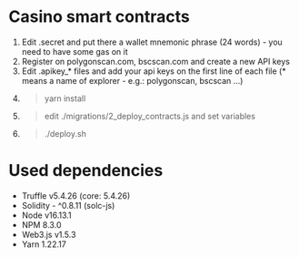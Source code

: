 # Casino smart contracts

1. Edit .secret and put there a wallet mnemonic phrase (24 words) - you need to have some gas on it
2. Register on polygonscan.com, bscscan.com and create a new API keys
3. Edit .apikey_* files and add your api keys on the first line of each file (* means a name of explorer - e.g.: polygonscan, bscscan ...)
4. > yarn install
5. > edit ./migrations/2_deploy_contracts.js and set variables
6. > ./deploy.sh

# Used dependencies

- Truffle v5.4.26 (core: 5.4.26)
- Solidity - ^0.8.11 (solc-js)
- Node v16.13.1
- NPM 8.3.0
- Web3.js v1.5.3
- Yarn 1.22.17
